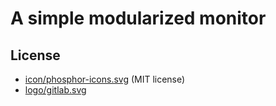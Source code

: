 # A simple modularized monitor

## License

* [icon/phosphor-icons.svg](https://github.com/phosphor-icons/homepage) (MIT license)
* [logo/gitlab.svg](https://gitlab.com/gitlab-org/gitlab-svgs/-/blob/150ca906f83c82b6552acbdf584e346d9d67945c/illustrations/gitlab_logo.svg)
